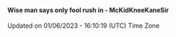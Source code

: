 #### Wise man says only fool rush in - McKidKneeKaneSir
Updated on 01/06/2023 - 16:10:19 (UTC) Time Zone
